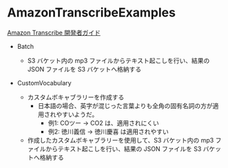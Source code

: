 # AmazonTranscribeExamples

[Amazon Transcribe 開発者ガイド](https://docs.aws.amazon.com/ja_jp/transcribe/latest/dg/what-is.html)

* Batch
  - S3 バケット内の mp3 ファイルからテキスト起こしを行い、結果の JSON ファイルを S3 バケットへ格納する

* CustomVocabulary
  - カスタムボキャブラリーを作成する
    - 日本語の場合、英字が混じった言葉よりも全角の固有名詞の方が適用されやすいようだ。
      - 例1: COツー → CO2 は、適用されにくい
      - 例2: 徳川義信 → 徳川慶喜 は適用されやすい
  - 作成したカスタムボキャブラリーを使用して、S3 バケット内の mp3 ファイルからテキスト起こしを行い、結果の JSON ファイルを S3 バケットへ格納する
